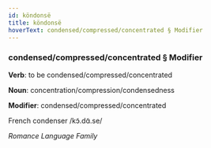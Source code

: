 ```yaml
---
id: köndonsë
title: köndonsë
hoverText: condensed/compressed/concentrated § Modifier
---
```


### condensed/compressed/concentrated § Modifier

**Verb**: to be condensed/compressed/concentrated

**Noun**: concentration/compression/condensedness

**Modifier**: condensed/compressed/concentrated

French condenser /kɔ̃.dɑ̃.se/

*Romance Language Family*
